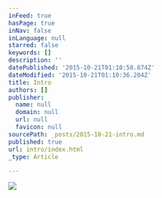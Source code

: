 ```yaml
---
inFeed: true
hasPage: true
inNav: false
inLanguage: null
starred: false
keywords: []
description: ''
datePublished: '2015-10-21T01:10:50.874Z'
dateModified: '2015-10-21T01:10:36.204Z'
title: Intro
authors: []
publisher:
  name: null
  domain: null
  url: null
  favicon: null
sourcePath: _posts/2015-10-21-intro.md
published: true
url: intro/index.html
_type: Article

---
```

![](https://the-grid-user-content.s3-us-west-2.amazonaws.com/79d61473-1fe2-4e57-8370-9cce9bee31fc.jpg)